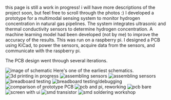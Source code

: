 this page is still a work in progress! i will have more descriptions of the project soon, but feel free to scroll through the photos :) 
I developed a prototype for a multimodal sensing system to monitor hydrogen concentration in natural gas pipelines. The system integrates ultrasonic and thermal conductivity sensors to determine hydrogen concentration. A machine learning model had been developed (not by me) to improve the accuracy of the results. This was run on a raspberry pi. I designed a PCB using KiCad, to power the sensors, acquire data from the sensors, and communicate with the raspberry pi. 

The PCB design went through several iterations.

<img src="assets/images/hydrogen_schematic_v1.png" alt="image of schematic">
Here's one of the earliest schematics. 

<img src="assets/images/3d_printing_in_progress.jpg" alt="3d printing in progress">

<img src="assets/images/assembling_sensors.jpg" alt="assembling sensors">
<img src="assets/images/assembling_sensors_2.jpg" alt="assembling sensors">

<img src="assets/images/breadboard_testing.jpg" alt="breadboard testing">

<img src="assets/images/hydrogen_pcb_cad.jpg" alt="breadboard testing/debugging ">

<img src="assets/images/hydrogen_prototype_comparison.jpg" alt="comparison of prototype PCB ">

<img src="assets/images/pcb_and_pi_rework.jpg" alt="pcb and pi, reworking">

<img src="assets/images/pcb_bare.jpg" alt="pcb bare">

<img src="assets/images/screen_w_ui.jpg" alt="screen with ui">

<img src="assets/images/smd_transistor.jpg" alt="smd transistor">

<img src="assets/images/smd_workshop.jpg" alt="smd soldering workshop">

